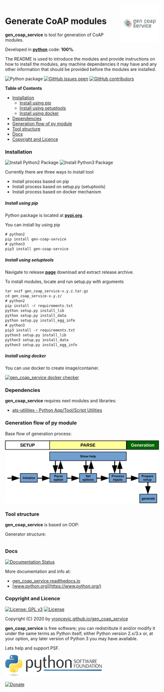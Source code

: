 <img align="right" src="https://raw.githubusercontent.com/vroncevic/gen_coap_service/dev/docs/gen_coap_service_logo.png" width="25%">

# Generate CoAP modules

**gen_coap_service** is tool for generation of CoAP modules.

Developed in **[python](https://www.python.org/)** code: **100%**.

The README is used to introduce the modules and provide instructions on
how to install the modules, any machine dependencies it may have and any
other information that should be provided before the modules are installed.

![Python package](https://github.com/vroncevic/gen_coap_service/workflows/Python%20package%20gen_coap_service/badge.svg?branch=master) [![GitHub issues open](https://img.shields.io/github/issues/vroncevic/gen_coap_service.svg)](https://github.com/vroncevic/gen_coap_service/issues) [![GitHub contributors](https://img.shields.io/github/contributors/vroncevic/gen_coap_service.svg)](https://github.com/vroncevic/gen_coap_service/graphs/contributors)

<!-- START doctoc generated TOC please keep comment here to allow auto update -->
<!-- DON'T EDIT THIS SECTION, INSTEAD RE-RUN doctoc TO UPDATE -->
**Table of Contents**

- [Installation](#installation)
    - [Install using pip](#install-using-pip)
    - [Install using setuptools](#install-using-setuptools)
    - [Install using docker](#install-using-docker)
- [Dependencies](#dependencies)
- [Generation flow of py module](#generation-flow-of-py-module)
- [Tool structure](#tool-structure)
- [Docs](#docs)
- [Copyright and Licence](#copyright-and-licence)

<!-- END doctoc generated TOC please keep comment here to allow auto update -->

### Installation

![Install Python2 Package](https://github.com/vroncevic/gen_coap_service/workflows/Install%20Python2%20Package%20gen_coap_service/badge.svg?branch=master) ![Install Python3 Package](https://github.com/vroncevic/gen_coap_service/workflows/Install%20Python3%20Package%20gen_coap_service/badge.svg?branch=master)

Currently there are three ways to install tool:
* Install process based on pip
* Install process based on setup.py (setuptools)
* Install process based on docker mechanism

##### Install using pip

Python package is located at **[pypi.org](https://pypi.org/project/gen-coap-service/)**.

You can install by using pip
```
# python2
pip install gen-coap-service
# python3
pip3 install gen-coap-service
```

##### Install using setuptools

Navigate to release **[page](https://github.com/vroncevic/gen_coap_service/releases/)** download and extract release archive.

To install modules, locate and run setup.py with arguments
```
tar xvzf gen_coap_service-x.y.z.tar.gz
cd gen_coap_service-x.y.z/
# python2
pip install -r requirements.txt
python setup.py install_lib
python setup.py install_data
python setup.py install_egg_info
# python3
pip3 install -r requirements.txt
python3 setup.py install_lib
python3 setup.py install_data
python3 setup.py install_egg_info
```

##### Install using docker

You can use docker to create image/container.

[![gen_coap_service docker checker](https://github.com/vroncevic/gen_coap_service/workflows/gen_coap_service%20docker%20checker/badge.svg)](https://github.com/vroncevic/gen_coap_service/actions?query=workflow%3A%22gen_coap_service+docker+checker%22)

### Dependencies

**gen_coap_service** requires next modules and libraries:

* [ats-utilities - Python App/Tool/Script Utilities](https://vroncevic.github.io/ats_utilities)

### Generation flow of py module

Base flow of generation process:

![alt tag](https://raw.githubusercontent.com/vroncevic/gen_coap_service/dev/docs/gen_coap_service_flow.png)

### Tool structure

**gen_coap_service** is based on OOP:

Generator structure:

```

```

### Docs

[![Documentation Status](https://readthedocs.org/projects/gen_coap_service/badge/?version=latest)](https://gen_coap_service.readthedocs.io/projects/gen_coap_service/en/latest/?badge=latest)

More documentation and info at:
* [gen_coap_service.readthedocs.io](https://gen_coap_service.readthedocs.io/en/latest/)
* [www.python.org](https://www.python.org/)

### Copyright and Licence

[![License: GPL v3](https://img.shields.io/badge/License-GPLv3-blue.svg)](https://www.gnu.org/licenses/gpl-3.0) [![License](https://img.shields.io/badge/License-Apache%202.0-blue.svg)](https://opensource.org/licenses/Apache-2.0)

Copyright (C) 2020 by [vroncevic.github.io/gen_coap_service](https://vroncevic.github.io/gen_coap_service)

**gen_coap_service** is free software; you can redistribute it and/or modify
it under the same terms as Python itself, either Python version 2.x/3.x or,
at your option, any later version of Python 3 you may have available.

Lets help and support PSF.

[![Python Software Foundation](https://raw.githubusercontent.com/vroncevic/gen_coap_service/dev/docs/psf-logo-alpha.png)](https://www.python.org/psf/)

[![Donate](https://www.paypalobjects.com/en_US/i/btn/btn_donateCC_LG.gif)](https://psfmember.org/index.php?q=civicrm/contribute/transact&reset=1&id=2)
